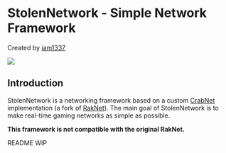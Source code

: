 # StolenNetwork - Simple Network Framework

Created by [iam1337](https://github.com/iam1337)

[![](https://img.shields.io/github/license/iam1337/StolenNetwork.svg)](https://github.com/Iam1337/StolenNetwork/blob/master/LICENSE)

## Introduction
StolenNetwork is a networking framework based on a custom [CrabNet](https://github.com/Iam1337/CrabNet) implementation (a fork of [RakNet](http://www.jenkinssoftware.com/)). The main goal of StolenNetwork is to make real-time gaming networks as simple as possible.

**This framework is not compatible with the original RakNet.**

README WIP
